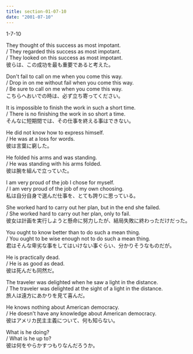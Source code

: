 ```yaml
---
title: section-01-07-10
date: "2001-07-10"
---
```


1-7-10

<!-- end -->

They thought of this success as most impotant.  
/ They regarded this success as most impotant.  
/ They looked on this success as most impotant.  
彼らは、この成功を最も重要であると考えた。  

Don't fail to call on me when you come this way.  
/ Drop in on me without fail when you come this way.  
/ Be sure to call on me when you come this way.  
こちらへおいでの時は、必ず立ち寄ってください。  

It is impossible to finish the work in such a short time.  
/ There is no finishing the work in so short a time.  
そんなに短期間では、その仕事を終える事はできない。  

He did not know how to express himself.  
/ He was at a loss for words.  
彼は言葉に窮した。  

He folded his arms and was standing.  
/ He was standing with his arms folded.  
彼は腕を組んで立っていた。  

I am very proud of the job I chose for myself.  
/ I am very proud of the job of my own choosing.  
私は自分自身で選んだ仕事を、とても誇りに思っている。  

She worked hard to carry out her plan, but in the end she failed.  
/ She worked hard to carry out her plan, only to fail.  
彼女は計画を実行しようと懸命に努力したが、結局失敗に終わっただけだった。  

You ought to know better than to do such a mean thing.  
/ You ought to be wise enough not to do such a mean thing.  
君はそんな卑劣な事をしてはいけない事ぐらい、分かりそうなものだが。  

He is practically dead.  
/ He is as good as dead.  
彼は死んだも同然だ。  

The traveler was delighted when he saw a light in the distance.  
/ The traveler was delighted at the sight of a light in the distance.  
旅人は遠方にあかりを見て喜んだ。  

He knows nothing about American democracy.  
/ He doesn't have any knowledge about American democracy.  
彼はアメリカ民主主義について、何も知らない。  

What is he doing?  
/ What is he up to?  
彼は何をやらかすつもりなんだろうか。  



